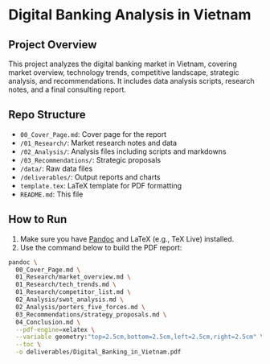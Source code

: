 # Digital Banking Analysis in Vietnam

## Project Overview

This project analyzes the digital banking market in Vietnam, covering market overview, technology trends, competitive landscape, strategic analysis, and recommendations. It includes data analysis scripts, research notes, and a final consulting report.

## Repo Structure

- `00_Cover_Page.md`: Cover page for the report
- `/01_Research/`: Market research notes and data
- `/02_Analysis/`: Analysis files including scripts and markdowns
- `/03_Recommendations/`: Strategic proposals
- `/data/`: Raw data files
- `/deliverables/`: Output reports and charts
- `template.tex`: LaTeX template for PDF formatting
- `README.md`: This file

## How to Run

1. Make sure you have [Pandoc](https://pandoc.org/) and LaTeX (e.g., TeX Live) installed.
2. Use the command below to build the PDF report:

```bash
pandoc \
  00_Cover_Page.md \
  01_Research/market_overview.md \
  01_Research/tech_trends.md \
  01_Research/competitor_list.md \
  02_Analysis/swot_analysis.md \
  02_Analysis/porters_five_forces.md \
  03_Recommendations/strategy_proposals.md \
  04_Conclusion.md \
  --pdf-engine=xelatex \
  --variable geometry:"top=2.5cm,bottom=2.5cm,left=2.5cm,right=2.5cm" \
  --toc \
  -o deliverables/Digital_Banking_in_Vietnam.pdf
